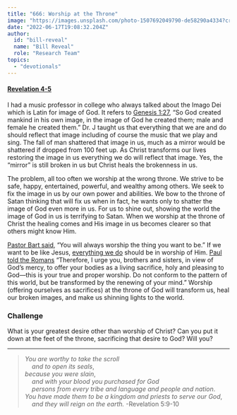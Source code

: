 ```yaml
---
title: "666: Worship at the Throne"
image: "https://images.unsplash.com/photo-1507692049790-de58290a4334?crop=entropy&cs=srgb&fm=jpg&ixid=Mnw5NjYxfDB8MXxzZWFyY2h8MTB8fFRydXRofGVufDB8fHx8MTYxODIzNjM3Mw&ixlib=rb-1.2.1&q=85"
date: "2022-06-17T19:08:32.204Z"
author:
  id: "bill-reveal"
  name: "Bill Reveal"
  role: "Research Team"
topics:
  - "devotionals"
---
```

#### [Revelation 4-5][rev4]
I had a music professor in college who always talked about the Imago Dei which is Latin for image of God. It refers to [Genesis 1:27][gen1], “So God created mankind in his own image, in the image of God he created them; male and female he created them.” Dr. J taught us that everything that we are and do should reflect that image including of course the music that we play and sing. The fall of man shattered that image in us, much as a mirror would be shattered if dropped from 100 feet up. As Christ transforms our lives restoring the image in us everything we do will reflect that image. Yes, the “mirror” is still broken in us but Christ heals the brokenness in us.

The problem, all too often we worship at the wrong throne. We strive to be safe, happy, entertained, powerful, and wealthy among others. We seek to fix the image in us by our own power and abilities. We bow to the throne of Satan thinking that will fix us when in fact, he wants only to shatter the image of God even more in us. For us to shine out, showing the world the image of God in us is terrifying to Satan. When we worship at the throne of Christ the healing comes and His image in us becomes clearer so that others might know Him.

[Pastor Bart said][fla], “You will always worship the thing you want to be.” If we want to be like Jesus, [everything we do][col3] should be in worship of Him. [Paul told the Romans][rom12] “Therefore, I urge you, brothers and sisters, in view of God’s mercy, to offer your bodies as a living sacrifice, holy and pleasing to God—this is your true and proper worship. Do not conform to the pattern of this world, but be transformed by the renewing of your mind.” Worship (offering ourselves as sacrifices) at the throne of God will transform us, heal our broken images, and make us shinning lights to the world.

### Challenge
What is your greatest desire other than worship of Christ? Can you put it down at the feet of the throne, sacrificing that desire to God? Will you?

----
> _You are worthy to take the scroll_     
_&nbsp;&nbsp;&nbsp;&nbsp;and to open its seals_,  
_because you were slain_,   
_&nbsp;&nbsp;&nbsp;&nbsp;and with your blood you purchased for God_   
_&nbsp;&nbsp;&nbsp;&nbsp;persons from every tribe and language and people and nation_.   
_You have made them to be a kingdom and priests to serve our God_,   
_&nbsp;&nbsp;&nbsp;&nbsp;and they will reign on the earth._ -Revelation 5:9-10

[col3]: https://biblehub.com/niv/colossians/3.htm
[fla]: https://flatlandchurch.com/sermons/the-worship-of-the-beast/
[rev4]: https://biblehub.com/revelation/4.htm
[gen1]: https://biblehub.com/genesis/1-27.htm
[rom12]: https://biblehub.com/romans/12-1.htm
